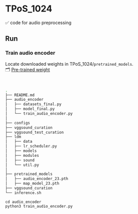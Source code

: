 # TPoS_1024
✅ code for audio preprocessing  <br>


## Run
### Train audio encoder  
Locate downloaded weights in TPoS_1024/`pretrained_models`.  
🗂️ [Pre-trained weight](https://drive.google.com/drive/folders/11kDpSAp6wKyDU13rVT66dB0H2vJwXk5D)  

<br>

```bash
.
├── README.md
├── audio_encoder  
│   ├── datasets_final.py
│   ├── model_final.py
│   └── train_audio_encoder.py
│ 
├── configs
├── vggsound_curation
├── vggsound_test_curation
├── ldm
│   ├── data    
│   ├── lr_scheduler.py
│   ├── models
│   ├── modules
│   ├── sound
│   └── util.py
│ 
├── pretrained_models
│   ├── audio_encoder_23.pth
│   ├── map_model_23.pth
├── vggsound_curation 
└── inference.sh 

```

```
cd audio_encoder
python3 train_audio_encoder.py
```
